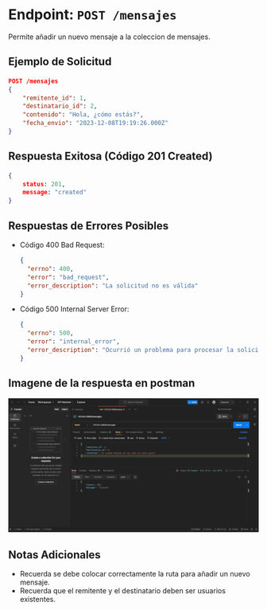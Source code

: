 <!-- Documentacion de un endpoint post que añade un nuevo mensaje a la coleccion mensajes -->

# Endpoint: `POST /mensajes`

Permite añadir un nuevo mensaje a la coleccion de mensajes.

## Ejemplo de Solicitud

```json
POST /mensajes
{
    "remitente_id": 1,
    "destinatario_id": 2,
    "contenido": "Hola, ¿cómo estás?",
    "fecha_envio": "2023-12-08T19:19:26.000Z"
}
```

## Respuesta Exitosa (Código 201 Created)

```json
{
    status: 201,
    message: "created"
}
```

## Respuestas de Errores Posibles

- Código 400 Bad Request:

  ```json
  {
    "errno": 400,
    "error": "bad_request",
    "error_description": "La solicitud no es válida"
  }
  ```

- Código 500 Internal Server Error:

  ```json
  {
    "errno": 500,
    "error": "internal_error",
    "error_description": "Ocurrió un problema para procesar la solicitud"
  }
  ```

## Imagene de la respuesta en postman

![imagen](./postMensaje.png)

## Notas Adicionales

- Recuerda se debe colocar correctamente la ruta para añadir un nuevo mensaje.
- Recuerda que el remitente y el destinatario deben ser usuarios existentes.

